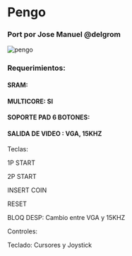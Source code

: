 # Pengo

### Port por Jose Manuel @delgrom 

![pengo](https://user-images.githubusercontent.com/31018768/72459470-206b1980-37cb-11ea-84f7-2b7816bd1434.png)

### Requerimientos:

#### SRAM: 

#### MULTICORE: SI

#### SOPORTE PAD 6 BOTONES: 

#### SALIDA DE VIDEO : VGA, 15KHZ


Teclas:

1P START

2P START

INSERT COIN

RESET

BLOQ DESP: Cambio entre VGA y 15KHZ

Controles:

Teclado: Cursores y Joystick
